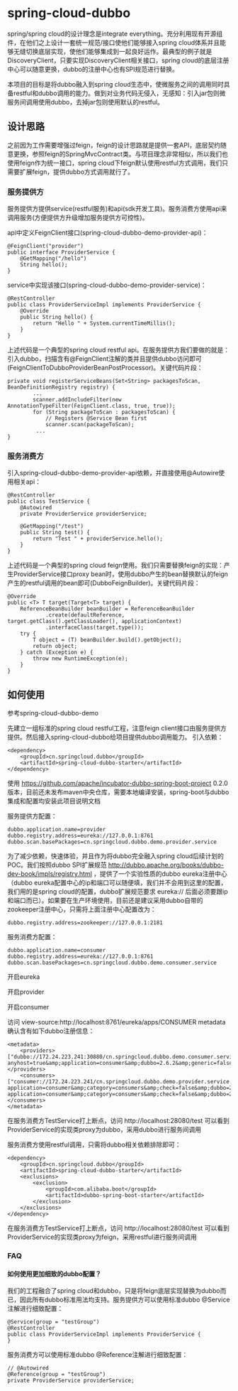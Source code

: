 # spring-cloud-dubbo
spring/spring cloud的设计理念是integrate everything。充分利用现有开源组件，在他们之上设计一套统一规范/接口使他们能够接入spring cloud体系并且能够无缝切换底层实现，使他们能够集成到一起良好运作。最典型的例子就是DiscoveryClient，只要实现DiscoveryClient相关接口，spring cloud的底层注册中心可以随意更换，dubbo的注册中心也有SPI规范进行替换。

本项目的目标是将dubbo融入到spring cloud生态中，使微服务之间的调用同时具备restful和dubbo调用的能力。做到对业务代码无侵入，无感知：引入jar包则微服务间调用使用dubbo，去掉jar包则使用默认的restful。

## 设计思路
之前因为工作需要增强过feign，feign的设计思路就是提供一套API，底层契约随意更换，参照feign的SpringMvcContract类。与项目理念非常相似，所以我们也使用feign作为统一接口，spring cloud下feign默认使用restful方式调用，我们只需要扩展feign，提供dubbo方式调用就行了。

### 服务提供方
服务提供方提供service(restful服务)和api(sdk开发工具)。服务消费方使用api来调用服务(方便提供方升级增加服务提供方可控性)。

api中定义FeignClient接口(spring-cloud-dubbo-demo-provider-api)：
```
@FeignClient("provider")
public interface ProviderService {
    @GetMapping("/hello")
    String hello();
}
```
service中实现该接口(spring-cloud-dubbo-demo-provider-service)：
```
@RestController
public class ProviderServiceImpl implements ProviderService {
    @Override
    public String hello() {
        return "Hello " + System.currentTimeMillis();
    }
}
```
上述代码是一个典型的spring cloud restful api。在服务提供方我们要做的就是：引入dubbo，扫描含有@FeignClient注解的类并且提供dubbo访问即可(FeignClientToDubboProviderBeanPostProcessor)。关键代码片段：
```
private void registerServiceBeans(Set<String> packagesToScan, BeanDefinitionRegistry registry) {
        ...
        scanner.addIncludeFilter(new AnnotationTypeFilter(FeignClient.class, true, true));
        for (String packageToScan : packagesToScan) {
            // Registers @Service Bean first
            scanner.scan(packageToScan);
         ...
}

```

### 服务消费方
引入spring-cloud-dubbo-demo-provider-api依赖，并直接使用@Autowire使用相关api：
```
@RestController
public class TestService {
    @Autowired
    private ProviderService providerService;

    @GetMapping("/test")
    public String test() {
        return "Test " + providerService.hello();
    }
}
```
上述代码是一个典型的spring cloud feign使用。我们只需要替换feign的实现：产生ProviderService接口proxy bean时，使用dubbo产生的bean替换默认的feign产生的restful调用的bean即可(DubboFeignBuilder)。关键代码片段：
```
@Override
public <T> T target(Target<T> target) {
    ReferenceBeanBuilder beanBuilder = ReferenceBeanBuilder
            .create(defaultReference, target.getClass().getClassLoader(), applicationContext)
            .interfaceClass(target.type());
    try {
        T object = (T) beanBuilder.build().getObject();
        return object;
    } catch (Exception e) {
        throw new RuntimeException(e);
    }
}
```
## 如何使用
参考spring-cloud-dubbo-demo

先建立一组标准的spring cloud restful工程，注意feign client接口由服务提供方提供。然后接入spring-cloud-dubbo给项目提供dubbo调用能力。
引入依赖：
```
<dependency>
    <groupId>cn.springcloud.dubbo</groupId>
    <artifactId>spring-cloud-dubbo-starter</artifactId>
</dependency>
```
使用 https://github.com/apache/incubator-dubbo-spring-boot-project 0.2.0版本，目前还未发布maven中央仓库，需要本地编译安装，spring-boot与dubbo集成和配置均安装此项目说明文档

服务提供方配置：
```
dubbo.application.name=provider
dubbo.registry.address=eureka://127.0.0.1:8761
dubbo.scan.basePackages=cn.springcloud.dubbo.demo.provider.service
```
为了减少依赖，快速体验，并且作为将dubbo完全融入spring cloud后续计划的POC。我们按照dubbo SPI扩展规范 http://dubbo.apache.org/books/dubbo-dev-book/impls/registry.html ，提供了一个实验性质的dubbo eureka注册中心（dubbo eureka配置中心的ip和端口可以随便填，我们并不会用到这里的配置，我们用的是spring cloud的配置，dubbo扩展规范要求 eureka:// 后面必须要跟ip和端口而已）。如果要在生产环境使用，目前还是建议采用dubbo自带的zookeeper注册中心，只需将上面注册中心配置改为：
```
dubbo.registry.address=zookeeper://127.0.0.1:2181
```

服务消费方配置：
```
dubbo.application.name=consumer
dubbo.registry.address=eureka://127.0.0.1:8761
dubbo.scan.basePackages=cn.springcloud.dubbo.demo.consumer.service
```

开启eureka

开启provider

开启consumer

访问 view-source:http://localhost:8761/eureka/apps/CONSUMER metadata确认含有如下dubbo注册信息：
```
<metadata>
    <providers>["dubbo://172.24.223.241:30880/cn.springcloud.dubbo.demo.consumer.service.BarService?anyhost=true&amp;application=consumer&amp;dubbo=2.6.2&amp;generic=false&amp;interface=cn.springcloud.dubbo.demo.consumer.service.BarService&amp;methods=bar&amp;pid=9268&amp;side=provider&amp;timestamp=1528524172162"]</providers>
    <consumers>["consumer://172.24.223.241/cn.springcloud.dubbo.demo.provider.service.FooService?application=consumer&amp;category=consumers&amp;check=false&amp;dubbo=2.6.2&amp;interface=cn.springcloud.dubbo.demo.provider.service.FooService&amp;methods=foo&amp;pid=9268&amp;qos.enable=false&amp;side=consumer&amp;timestamp=1528524172906","consumer://172.24.223.241/cn.springcloud.dubbo.demo.provider.service.ProviderService?application=consumer&amp;category=consumers&amp;check=false&amp;dubbo=2.6.2&amp;interface=cn.springcloud.dubbo.demo.provider.service.ProviderService&amp;methods=hello&amp;pid=9268&amp;qos.enable=false&amp;side=consumer&amp;timestamp=1528524172823"]</consumers>
</metadata>
```
在服务消费方TestService打上断点，访问 http://localhost:28080/test 可以看到ProviderService的实现类proxy为dubbo，采用dubbo进行服务间调用

服务消费方使用restful调用，只需将dubbo相关依赖排除即可：
```
<dependency>
    <groupId>cn.springcloud.dubbo</groupId>
    <artifactId>spring-cloud-dubbo-starter</artifactId>
    <exclusions>
        <exclusion>
            <groupId>com.alibaba.boot</groupId>
            <artifactId>dubbo-spring-boot-starter</artifactId>
        </exclusion>
    </exclusions>
</dependency>
```
在服务消费方TestService打上断点，访问 http://localhost:28080/test 可以看到ProviderService的实现类proxy为feign，采用restful进行服务间调用

### FAQ
#### 如何使用更加细致的dubbo配置？
我们的工程融合了spring cloud和dubbo，只是将feign底层实现替换为dubbo而已，因此所有dubbo标准用法均支持。服务提供方可以使用标准dubbo @Service注解进行细致配置：
```
@Service(group = "testGroup")
@RestController
public class ProviderServiceImpl implements ProviderService {
}
```

服务消费方可以使用标准dubbo @Reference注解进行细致配置：
```
// @Autowired
@Reference(group = "testGroup")
private ProviderService providerService;
```


